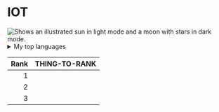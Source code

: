 # IOT




<picture>
  <img alt="Shows an illustrated sun in light mode and a moon with stars in dark mode." src="https://i.pinimg.com/originals/76/47/ec/7647ecfb510bcd1a07c8baea2436d090.jpg">
</picture>


<details>
<summary>My top languages</summary>

|Realtime Database:      | https://console.firebase.google.com/u/0/project/test-zkz/database/test-zkz-default-rtdb/data |
|Project Console:      | https://console.firebase.google.com/project/test-zkz/overview|
|Hosting URL:      |https://test-zkz.web.app |
</details>


| Rank | THING-TO-RANK |
|-----:|---------------|
|     1|               |
|     2|               |
|     3|               |

